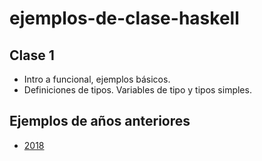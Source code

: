 # ejemplos-de-clase-haskell

## Clase 1
- Intro a funcional, ejemplos básicos.
- Definiciones de tipos. Variables de tipo y tipos simples.

## Ejemplos de años anteriores
- [2018](https://github.com/pdep-mit/ejemplos-de-clase-haskell/tree/ejemplos-2018)
